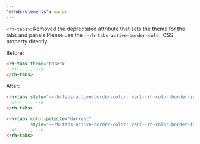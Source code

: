 ```yaml
---
"@rhds/elements": major
---
```


`<rh-tabs>`: Removed the deprectated attribute that sets the theme for the tabs and panels
Please use the `--rh-tabs-active-border-color` CSS property directly.

Before:

```html
<rh-tabs theme="base">
  <!-- ... -->
</rh-tabs>
```

After:

```html
<rh-tabs style="--rh-tabs-active-border-color: var(--rh-color-border-interactive-on-light, #0066cc)">
  <!-- ... -->
</rh-tabs>

<rh-tabs color-palette="darkest"
         style="--rh-tabs-active-border-color: var(--rh-color-border-interactive-on-dark, #92c5f9)">
  <!-- ... -->
</rh-tabs>
```
